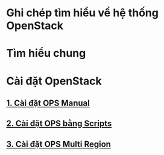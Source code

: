 # Ghi chép tìm hiểu về hệ thống OpenStack

# Tìm hiểu chung

# Cài đặt OpenStack

## [1. Cài đặt OPS Manual](https://github.com/quanganh1996111/openstack/blob/main/install-openstack/docs/1-install-openstack-manual.md)

## [2. Cài đặt OPS bằng Scripts](https://github.com/quanganh1996111/openstack/blob/main/install-openstack/docs/2-install-openstack-script.md)

## [3. Cài đặt OPS Multi Region](https://github.com/quanganh1996111/openstack/blob/main/install-openstack/docs/3-install-openstack-multi-region.md)